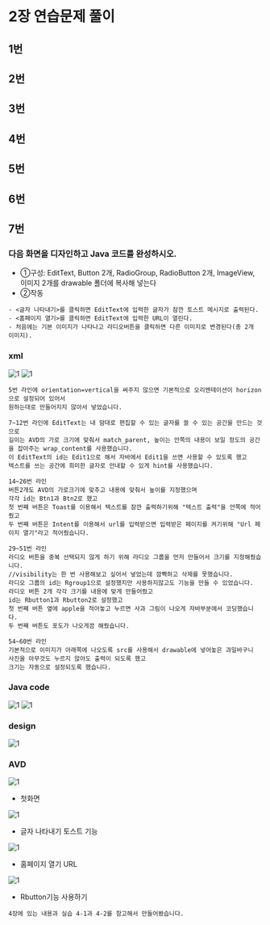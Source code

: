 # 2장 연습문제 풀이
## 1번

## 2번

## 3번

## 4번

## 5번

## 6번

## 7번
### 다음 화면을 디자인하고 Java 코드를 완성하시오.
* ①구성: EditText, Button 2개, RadioGroup, RadioButton 2개, ImageView, 이미지 2개를 drawable 폴더에 복사해 넣는다
* ②작동
```
- <글자 나타내기>를 클릭하면 EditText에 입력한 글자가 잠깐 토스트 메시지로 출력된다.
- <홈페이지 열기>를 클릭하면 EditText에 입력한 URL이 열린다.
- 처음에는 기본 이미지가 나타나고 라디오버튼을 클릭하면 다른 이미지로 변경된다(총 2개 이미지).
```
### xml
![1](/Chap2Prac/7xml1.JPG)
![1](/Chap2Prac/7xml2.JPG)
```
5번 라인에 orientation=vertical을 써주지 않으면 기본적으로 오리엔테이션이 horizon으로 설정되어 있어서    
원하는대로 만들어지지 않아서 넣었습니다.
```

```
7~12번 라인에 EditText는 내 맘대로 편집할 수 있는 글자를 쓸 수 있는 공간을 만드는 것으로   
길이는 AVD의 가로 크기에 맞춰서 match_parent, 높이는 안쪽의 내용이 보일 정도의 공간을 잡아주는 wrap_content를 사용했습니다.
이 EditText의 id는 Edit1으로 해서 자바에서 Edit1을 쓰면 사용할 수 있도록 했고
텍스트를 쓰는 공간에 희미한 글자로 안내할 수 있게 hint를 사용했습니다.
```

```
14~26번 라인
버튼2개도 AVD의 가로크기에 맞추고 내용에 맞춰서 높이를 지정했으며
각각 id는 Btn1과 Btn2로 했고
첫 번째 버튼은 Toast를 이용해서 텍스트를 잠깐 출력하기위해 "텍스트 출력"을 안쪽에 적어줬고
두 번째 버튼은 Intent를 이용해서 url를 입력받으면 입력받은 페이지를 켜기위해 "Url 페이지 열기"라고 적어줬습니다.
```

```
29~51번 라인
라디오 버튼을 중복 선택되지 않게 하기 위해 라디오 그룹을 먼저 만들어서 크기를 지정해줬습니다.
//visibility는 한 번 사용해보고 싶어서 넣었는데 깜빡하고 삭제를 못했습니다.
라디오 그룹의 id는 Rgroup1으로 설정했지만 사용하지않고도 기능을 만들 수 있었습니다.
라디오 버튼 2개 각각 크기를 내용에 맞게 만들어줬고
id는 Rbutton1과 Rbutton2로 설정했고
첫 번째 버튼 옆에 apple을 적어놓고 누르면 사과 그림이 나오게 자바부분에서 코딩했습니다.
두 번째 버튼도 포도가 나오게끔 해줬습니다.
```

```
54~60번 라인
기본적으로 이미지가 아래쪽에 나오도록 src를 사용해서 drawable에 넣어놓은 과일바구니 사진을 아무것도 누르지 않아도 출력이 되도록 했고
크기는 자동으로 설정되도록 했습니다.
``` 
### Java code
![1](/Chap2Prac/7java1.JPG)
![1](/Chap2Prac/7java2.JPG)

### design
![1](/Chap2Prac/7design.JPG)

### AVD
![1](/Chap2Prac/AVDFirst.JPG)
* 첫화면   

![1](/Chap2Prac/AVDToastNew.gif)
* 글자 나타내기 토스트 기능

![1](/Chap2Prac/AVD-URL.gif)
* 홈페이지 열기 URL   

![1](/Chap2Prac/AVDRbutton.gif)
* Rbutton기능 사용하기   

```
4장에 있는 내용과 실습 4-1과 4-2를 참고해서 만들어봤습니다.
```

